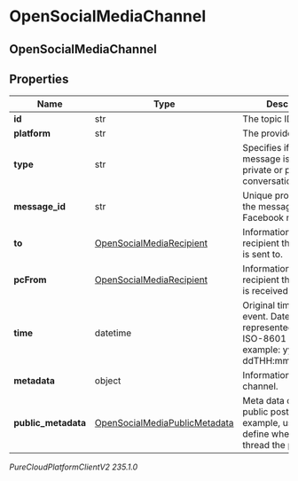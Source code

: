 # OpenSocialMediaChannel

## OpenSocialMediaChannel

## Properties

|Name | Type | Description | Notes|
|------------ | ------------- | ------------- | -------------|
| **id** | str | The topic ID. | [optional] |
| **platform** | str | The provider type. | [optional] |
| **type** | str | Specifies if this message is part of a private or public conversation. | [optional] |
| **message_id** | str | Unique provider ID of the message such as a Facebook message ID. | |
| **to** | [OpenSocialMediaRecipient](OpenSocialMediaRecipient) | Information about the recipient the message is sent to. | [optional] |
| **pcFrom** | [OpenSocialMediaRecipient](OpenSocialMediaRecipient) | Information about the recipient the message is received from. | |
| **time** | datetime | Original time of the event. Date time is represented as an ISO-8601 string. For example: yyyy-MM-ddTHH:mm:ss[.mmm]Z | |
| **metadata** | object | Information about the channel. | [optional] |
| **public_metadata** | [OpenSocialMediaPublicMetadata](OpenSocialMediaPublicMetadata) | Meta data of this public post. For example, used to define where in the thread the post exists. | |



_PureCloudPlatformClientV2 235.1.0_
